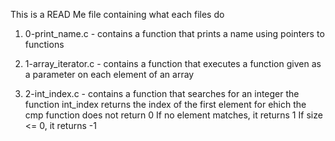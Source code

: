 This is a READ Me file containing what each files do

1. 0-print_name.c - contains a function that prints a name using pointers to functions

2. 1-array_iterator.c - contains a function that executes a function given as a parameter on each element of an array

3. 2-int_index.c - contains a function that searches for an integer
the function int_index returns the index of the first element for ehich the cmp function does not return 0
If no element matches, it returns 1
If size <= 0, it returns -1
